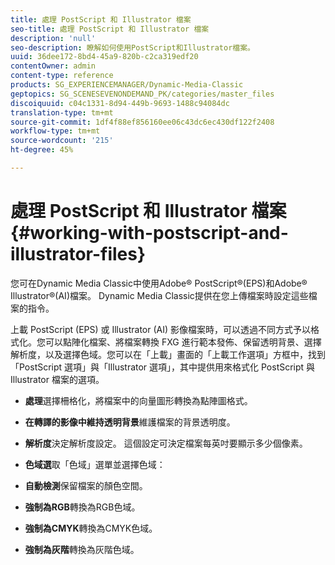 ```yaml
---
title: 處理 PostScript 和 Illustrator 檔案
seo-title: 處理 PostScript 和 Illustrator 檔案
description: 'null'
seo-description: 瞭解如何使用PostScript和Illustrator檔案。
uuid: 36dee172-8bd4-45a9-820b-c2ca319edf20
contentOwner: admin
content-type: reference
products: SG_EXPERIENCEMANAGER/Dynamic-Media-Classic
geptopics: SG_SCENESEVENONDEMAND_PK/categories/master_files
discoiquuid: c04c1331-8d94-449b-9693-1488c94084dc
translation-type: tm+mt
source-git-commit: 1df4f88ef856160ee06c43dc6ec430df122f2408
workflow-type: tm+mt
source-wordcount: '215'
ht-degree: 45%

---
```



# 處理 PostScript 和 Illustrator 檔案{#working-with-postscript-and-illustrator-files}

您可在Dynamic Media Classic中使用Adobe® PostScript®(EPS)和Adobe® Illustrator®(AI)檔案。 Dynamic Media Classic提供在您上傳檔案時設定這些檔案的指令。

上載 PostScript (EPS) 或 Illustrator (AI) 影像檔案時，可以透過不同方式予以格式化。您可以點陣化檔案、將檔案轉換 FXG 進行範本發佈、保留透明背景、選擇解析度，以及選擇色域。您可以在「上載」畫面的「上載工作選項」方框中，找到「PostScript 選項」與「Illustrator 選項」，其中提供用來格式化 PostScript 與 Illustrator 檔案的選項。

* **處理**&#x200B;選擇柵格化，將檔案中的向量圖形轉換為點陣圖格式。

* **在轉譯的影像中維持透明背景**&#x200B;維護檔案的背景透明度。

* **解析度**&#x200B;決定解析度設定。 這個設定可決定檔案每英吋要顯示多少個像素。

* **色域選**&#x200B;取「色域」選單並選擇色域：

* **自動檢測**&#x200B;保留檔案的顏色空間。

* **強制為RGB**&#x200B;轉換為RGB色域。

* **強制為CMYK**&#x200B;轉換為CMYK色域。

* **強制為灰階**&#x200B;轉換為灰階色域。
